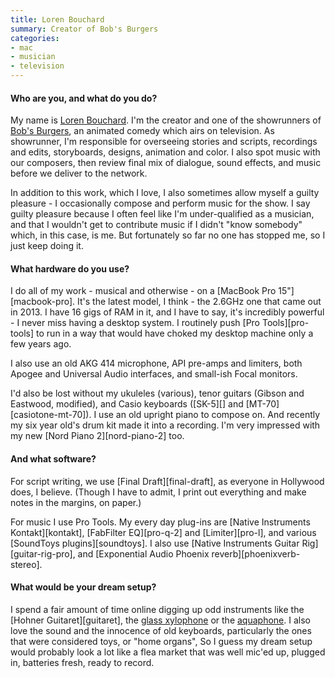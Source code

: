 ```yaml
---
title: Loren Bouchard
summary: Creator of Bob's Burgers
categories:
- mac
- musician
- television
---
```


#### Who are you, and what do you do?

My name is [Loren Bouchard](https://twitter.com/lorenbouchard "Loren's Twitter account."). I'm the creator and one of the showrunners of [Bob's Burgers](https://en.wikipedia.org/wiki/Bob%27s_Burgers "The Wikipedia entry for Bob's Burgers."), an animated comedy which airs on television. As showrunner, I'm responsible for overseeing stories and scripts, recordings and edits, storyboards, designs, animation and color. I also spot music with our composers, then review final mix of dialogue, sound effects, and music before we deliver to the network. 

In addition to this work, which I love, I also sometimes allow myself a guilty pleasure - I occasionally compose and perform music for the show. I say guilty pleasure because I often feel like I'm under-qualified as a musician, and that I wouldn't get to contribute music if I didn't "know somebody" which, in this case, is me. But fortunately so far no one has stopped me, so I just keep doing it.

#### What hardware do you use?

I do all of my work - musical and otherwise - on a [MacBook Pro 15"][macbook-pro]. It's the latest model, I think - the 2.6GHz one that came out in 2013. I have 16 gigs of RAM in it, and I have to say, it's incredibly powerful - I never miss having a desktop system. I routinely push [Pro Tools][pro-tools] to run in a way that would have choked my desktop machine only a few years ago. 

I also use an old AKG 414 microphone, API pre-amps and limiters, both Apogee and Universal Audio interfaces, and small-ish Focal monitors.

I'd also be lost without my ukuleles (various), tenor guitars (Gibson and Eastwood, modified), and Casio keyboards ([SK-5][] and [MT-70][casiotone-mt-70]). I use an old upright piano to compose on. And recently my six year old's drum kit made it into a recording. I'm very impressed with my new [Nord Piano 2][nord-piano-2] too.

#### And what software?

For script writing, we use [Final Draft][final-draft], as everyone in Hollywood does, I believe. (Though I have to admit, I print out everything and make notes in the margins, on paper.)

For music I use Pro Tools. My every day plug-ins are [Native Instruments Kontakt][kontakt], [FabFilter EQ][pro-q-2] and [Limiter][pro-l], and various [SoundToys plugins][soundtoys]. I also use [Native Instruments Guitar Rig][guitar-rig-pro], and [Exponential Audio Phoenix reverb][phoenixverb-stereo].

#### What would be your dream setup?

I spend a fair amount of time online digging up odd instruments like the [Hohner Guitaret][guitaret], the [glass xylophone](https://www.youtube.com/watch?v=op6ee3ubnjM "A YouTube video of a glass xylophone.") or the [aquaphone](https://en.wikipedia.org/wiki/Waterphone "The Wikipedia entry for the Waterphone."). I also love the sound and the innocence of old keyboards, particularly the ones that were considered toys, or "home organs", So I guess my dream setup would probably look a lot like a flea market that was well mic'ed up, plugged in, batteries fresh, ready to record.